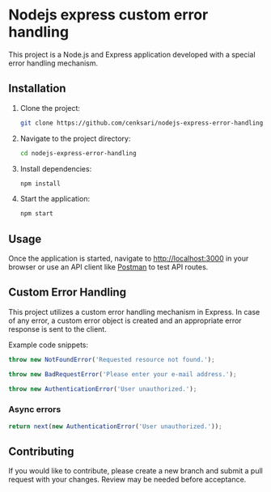 # Nodejs express custom error handling

This project is a Node.js and Express application developed with a special error handling mechanism.

## Installation

1. Clone the project:

   ```bash
   git clone https://github.com/cenksari/nodejs-express-error-handling.git
   ```

2. Navigate to the project directory:

   ```bash
   cd nodejs-express-error-handling
   ```

3. Install dependencies:

   ```bash
   npm install
   ```

4. Start the application:

   ```bash
   npm start
   ```

## Usage

Once the application is started, navigate to [http://localhost:3000](http://localhost:3000) in your browser or use an API client like [Postman](https://www.postman.com/) to test API routes.

## Custom Error Handling

This project utilizes a custom error handling mechanism in Express. In case of any error, a custom error object is created and an appropriate error response is sent to the client.

Example code snippets:

```javascript
throw new NotFoundError('Requested resource not found.');
```

```javascript
throw new BadRequestError('Please enter your e-mail address.');
```

```javascript
throw new AuthenticationError('User unauthorized.');
```

### Async errors

```javascript
return next(new AuthenticationError('User unauthorized.'));
```

## Contributing

If you would like to contribute, please create a new branch and submit a pull request with your changes. Review may be needed before acceptance.
